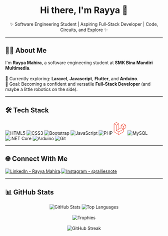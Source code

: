 <h1 align="center">Hi there, I'm Rayya 👋</h1>
<p align="center">✨ Software Engineering Student | Aspiring Full-Stack Developer | Code, Circuits, and Explore ✨</p>

---

## 👩‍💻 About Me

<p align="left">
I'm <strong>Rayya Mahira</strong>, a software engineering student at <strong>SMK Bina Mandiri Multimedia</strong>. <br><br>
🌱 Currently exploring: <strong>Laravel</strong>, <strong>Javascript</strong>, <strong>Flutter</strong>, and <strong>Arduino</strong>.<br>
🎯 Goal: Becoming a confident and versatile <strong>Full-Stack Developer</strong> (and maybe a little robotics on the side).<br>
<!-- 🐞 Fun Fact: I’ve been creating bugs since 2023 😉 -->
</p>

---

## 🛠️ Tech Stack

<div align="left">
  <img src="https://cdn.jsdelivr.net/gh/devicons/devicon/icons/html5/html5-original.svg" height="40" alt="HTML5" />
  <img src="https://cdn.jsdelivr.net/gh/devicons/devicon/icons/css3/css3-original.svg" height="40" alt="CSS3" />
  <img src="https://cdn.jsdelivr.net/gh/devicons/devicon/icons/bootstrap/bootstrap-original.svg" height="40" alt="Bootstrap" />
  <img src="https://cdn.jsdelivr.net/gh/devicons/devicon/icons/javascript/javascript-original.svg" height="40" alt="JavaScript" />
  <img src="https://cdn.jsdelivr.net/gh/devicons/devicon/icons/php/php-original.svg" height="40" alt="PHP" />
  <img src="https://github.com/devicons/devicon/blob/v2.16.0/icons/laravel/laravel-original.svg" height="40" alt="laravel logo" />
  <img src="https://cdn.jsdelivr.net/gh/devicons/devicon/icons/mysql/mysql-original.svg" height="40" alt="MySQL" />
  <img src="https://cdn.jsdelivr.net/gh/devicons/devicon/icons/dotnetcore/dotnetcore-original.svg" height="40" alt=".NET Core" />
  <img src="https://cdn.jsdelivr.net/gh/devicons/devicon/icons/arduino/arduino-original.svg" height="40" alt="Arduino" />
<!--   <img src="https://cdn.jsdelivr.net/gh/devicons/devicon/icons/godot/godot-original.svg" height="40" alt="Godot" /> -->
  <img src="https://cdn.jsdelivr.net/gh/devicons/devicon/icons/git/git-original.svg" height="40" alt="Git" />
</div>

---

## 🌐 Connect With Me

<p align="left">
  <a href="https://linkedin.com/in/rayya-mahira" target="_blank">
    <img align="center" src="https://raw.githubusercontent.com/rahuldkjain/github-profile-readme-generator/master/src/images/icons/Social/linked-in-alt.svg" alt="LinkedIn - Rayya Mahira" height="30" width="40" />
  </a>
  <a href="https://instagram.com/ralliesnote" target="_blank">
    <img align="center" src="https://raw.githubusercontent.com/rahuldkjain/github-profile-readme-generator/master/src/images/icons/Social/instagram.svg" alt="Instagram - @ralliesnote" height="30" width="40" />
  </a>
  <!-- <a href="https://www.youtube.com/c/ralliesnote" target="blank"><img align="center" src="https://raw.githubusercontent.com/rahuldkjain/github-profile-readme-generator/master/src/images/icons/Social/youtube.svg" alt="YouTube - ralliesnote" height="30" width="40" /></a> -->
</p>

---

## 📊 GitHub Stats

<div align="center">
  <img src="https://github-readme-stats.vercel.app/api?username=rayymhra&show_icons=true&theme=dracula&hide_border=true&border_radius=10&count_private=true" height="160" alt="GitHub Stats" />
  <img src="https://github-readme-stats.vercel.app/api/top-langs/?username=rayymhra&layout=compact&theme=dracula&hide_border=true&border_radius=10" height="160" alt="Top Languages" />
</div>

<br/>

<div align="center">
  <img src="https://github-profile-trophy.vercel.app/?username=rayymhra&theme=dracula&no-frame=true&row=1&column=6&margin-w=10" alt="Trophies" />
</div>

<br/>

<div align="center">
  <picture>
    <source media="(prefers-color-scheme: dark)" srcset="https://streak-stats.demolab.com?user=rayymhra&theme=dark&hide_border=true&border_radius=10" />
    <img src="https://streak-stats.demolab.com?user=rayymhra&theme=default&hide_border=true&border_radius=10" alt="GitHub Streak" />
  </picture>
</div>
